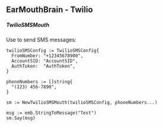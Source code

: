 EarMouthBrain - Twilio
---

##### TwilioSMSMouth

Use to send SMS messages:
```
twilioSMSConfig := TwilioSMSConfig{
  FromNumber: "+12345678900",
  AccountSID: "AccountSID",
  AuthToken:  "AuthToken",
}

phoneNumbers := []string{
  "(123) 456-7890",
}

sm := NewTwilioSMSMouth(twilioSMSConfig, phoneNumbers...)

msg := emb.StringToMessage("Test")
sm.Say(msg)
```
